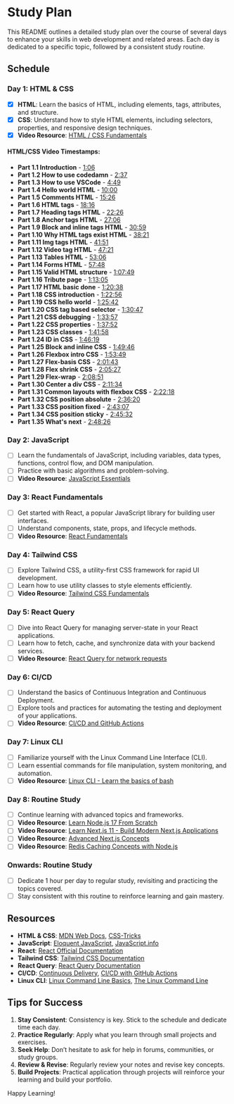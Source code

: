 # Study Plan

This README outlines a detailed study plan over the course of several days to enhance your skills in web development and related areas. Each day is dedicated to a specific topic, followed by a consistent study routine.

## Schedule

### Day 1: HTML & CSS
- [x] **HTML**: Learn the basics of HTML, including elements, tags, attributes, and structure.
- [x] **CSS**: Understand how to style HTML elements, including selectors, properties, and responsive design techniques.
- [x] **Video Resource**: [HTML / CSS Fundamentals](https://www.youtube.com/watch?v=ZxKM3DCV2kE&t=1h6m)

#### HTML/CSS Video Timestamps:
- **Part 1.1 Introduction** - [1:06](https://www.youtube.com/watch?v=ZxKM3DCV2kE&t=1m6s)
- **Part 1.2 How to use codedamn** - [2:37](https://www.youtube.com/watch?v=ZxKM3DCV2kE&t=2m37s)
- **Part 1.3 How to use VSCode** - [4:49](https://www.youtube.com/watch?v=ZxKM3DCV2kE&t=4m49s)
- **Part 1.4 Hello world HTML** - [10:00](https://www.youtube.com/watch?v=ZxKM3DCV2kE&t=10m0s)
- **Part 1.5 Comments HTML** - [15:26](https://www.youtube.com/watch?v=ZxKM3DCV2kE&t=15m26s)
- **Part 1.6 HTML tags** - [18:16](https://www.youtube.com/watch?v=ZxKM3DCV2kE&t=18m16s)
- **Part 1.7 Heading tags HTML** - [22:26](https://www.youtube.com/watch?v=ZxKM3DCV2kE&t=22m26s)
- **Part 1.8 Anchor tags HTML** - [27:06](https://www.youtube.com/watch?v=ZxKM3DCV2kE&t=27m6s)
- **Part 1.9 Block and inline tags HTML** - [30:59](https://www.youtube.com/watch?v=ZxKM3DCV2kE&t=30m59s)
- **Part 1.10 Why HTML tags exist HTML** - [38:21](https://www.youtube.com/watch?v=ZxKM3DCV2kE&t=38m21s)
- **Part 1.11 Img tags HTML** - [41:51](https://www.youtube.com/watch?v=ZxKM3DCV2kE&t=41m51s)
- **Part 1.12 Video tag HTML** - [47:21](https://www.youtube.com/watch?v=ZxKM3DCV2kE&t=47m21s)
- **Part 1.13 Tables HTML** - [53:06](https://www.youtube.com/watch?v=ZxKM3DCV2kE&t=53m6s)
- **Part 1.14 Forms HTML** - [57:48](https://www.youtube.com/watch?v=ZxKM3DCV2kE&t=57m48s)
- **Part 1.15 Valid HTML structure** - [1:07:49](https://www.youtube.com/watch?v=ZxKM3DCV2kE&t=1h7m49s)
- **Part 1.16 Tribute page** - [1:13:05](https://www.youtube.com/watch?v=ZxKM3DCV2kE&t=1h13m5s)
- **Part 1.17 HTML basic done** - [1:20:38](https://www.youtube.com/watch?v=ZxKM3DCV2kE&t=1h20m38s)
- **Part 1.18 CSS introduction** - [1:22:56](https://www.youtube.com/watch?v=ZxKM3DCV2kE&t=1h22m56s)
- **Part 1.19 CSS hello world** - [1:25:42](https://www.youtube.com/watch?v=ZxKM3DCV2kE&t=1h25m42s)
- **Part 1.20 CSS tag based selector** - [1:30:47](https://www.youtube.com/watch?v=ZxKM3DCV2kE&t=1h30m47s)
- **Part 1.21 CSS debugging** - [1:33:57](https://www.youtube.com/watch?v=ZxKM3DCV2kE&t=1h33m57s)
- **Part 1.22 CSS properties** - [1:37:52](https://www.youtube.com/watch?v=ZxKM3DCV2kE&t=1h37m52s)
- **Part 1.23 CSS classes** - [1:41:58](https://www.youtube.com/watch?v=ZxKM3DCV2kE&t=1h41m58s)
- **Part 1.24 ID in CSS** - [1:46:19](https://www.youtube.com/watch?v=ZxKM3DCV2kE&t=1h46m19s)
- **Part 1.25 Block and inline CSS** - [1:49:46](https://www.youtube.com/watch?v=ZxKM3DCV2kE&t=1h49m46s)
- **Part 1.26 Flexbox intro CSS** - [1:53:49](https://www.youtube.com/watch?v=ZxKM3DCV2kE&t=1h53m49s)
- **Part 1.27 Flex-basis CSS** - [2:01:43](https://www.youtube.com/watch?v=ZxKM3DCV2kE&t=2h1m43s)
- **Part 1.28 Flex shrink CSS** - [2:05:27](https://www.youtube.com/watch?v=ZxKM3DCV2kE&t=2h5m27s)
- **Part 1.29 Flex-wrap** - [2:08:51](https://www.youtube.com/watch?v=ZxKM3DCV2kE&t=2h8m51s)
- **Part 1.30 Center a div CSS** - [2:11:34](https://www.youtube.com/watch?v=ZxKM3DCV2kE&t=2h11m34s)
- **Part 1.31 Common layouts with flexbox CSS** - [2:22:18](https://www.youtube.com/watch?v=ZxKM3DCV2kE&t=2h22m18s)
- **Part 1.32 CSS position absolute** - [2:36:20](https://www.youtube.com/watch?v=ZxKM3DCV2kE&t=2h36m20s)
- **Part 1.33 CSS position fixed** - [2:43:07](https://www.youtube.com/watch?v=ZxKM3DCV2kE&t=2h43m7s)
- **Part 1.34 CSS position sticky** - [2:45:32](https://www.youtube.com/watch?v=ZxKM3DCV2kE&t=2h45m32s)
- **Part 1.35 What's next** - [2:48:26](https://www.youtube.com/watch?v=ZxKM3DCV2kE&t=2h48m26s)

### Day 2: JavaScript
- [ ] Learn the fundamentals of JavaScript, including variables, data types, functions, control flow, and DOM manipulation.
- [ ] Practice with basic algorithms and problem-solving.
- [ ] **Video Resource**: [JavaScript Essentials](https://www.youtube.com/watch?v=ZxKM3DCV2kE&t=2h50m)

### Day 3: React Fundamentals
- [ ] Get started with React, a popular JavaScript library for building user interfaces.
- [ ] Understand components, state, props, and lifecycle methods.
- [ ] **Video Resource**: [React Fundamentals](https://www.youtube.com/watch?v=ZxKM3DCV2kE&t=5h55m38s)

### Day 4: Tailwind CSS
- [ ] Explore Tailwind CSS, a utility-first CSS framework for rapid UI development.
- [ ] Learn how to use utility classes to style elements efficiently.
- [ ] **Video Resource**: [Tailwind CSS Fundamentals](https://www.youtube.com/watch?v=ZxKM3DCV2kE&t=7h59m23s)

### Day 5: React Query
- [ ] Dive into React Query for managing server-state in your React applications.
- [ ] Learn how to fetch, cache, and synchronize data with your backend services.
- [ ] **Video Resource**: [React Query for network requests](https://www.youtube.com/watch?v=ZxKM3DCV2kE&t=9h09m20s)

### Day 6: CI/CD
- [ ] Understand the basics of Continuous Integration and Continuous Deployment.
- [ ] Explore tools and practices for automating the testing and deployment of your applications.
- [ ] **Video Resource**: [CI/CD and GitHub Actions](https://www.youtube.com/watch?v=ZxKM3DCV2kE&t=11h2m23s)

### Day 7: Linux CLI
- [ ] Familiarize yourself with the Linux Command Line Interface (CLI).
- [ ] Learn essential commands for file manipulation, system monitoring, and automation.
- [ ] **Video Resource**: [Linux CLI - Learn the basics of bash](https://www.youtube.com/watch?v=ZxKM3DCV2kE&t=12h16m56s)

### Day 8: Routine Study
- [ ] Continue learning with advanced topics and frameworks.
- [ ] **Video Resource**: [Learn Node.js 17 From Scratch](https://www.youtube.com/watch?v=ZxKM3DCV2kE&t=14h21m)
- [ ] **Video Resource**: [Learn Next.js 11 - Build Modern Next.js Applications](https://www.youtube.com/watch?v=ZxKM3DCV2kE&t=15h40m51s)
- [ ] **Video Resource**: [Advanced Next.js Concepts](https://www.youtube.com/watch?v=ZxKM3DCV2kE&t=18h05m27s)
- [ ] **Video Resource**: [Redis Caching Concepts with Node.js](https://www.youtube.com/watch?v=ZxKM3DCV2kE&t=20h2m32s)

### Onwards: Routine Study
- [ ] Dedicate 1 hour per day to regular study, revisiting and practicing the topics covered.
- [ ] Stay consistent with this routine to reinforce learning and gain mastery.

## Resources

- **HTML & CSS**: [MDN Web Docs](https://developer.mozilla.org/en-US/docs/Learn/HTML), [CSS-Tricks](https://css-tricks.com/)
- **JavaScript**: [Eloquent JavaScript](https://eloquentjavascript.net/), [JavaScript.info](https://javascript.info/)
- **React**: [React Official Documentation](https://reactjs.org/docs/getting-started.html)
- **Tailwind CSS**: [Tailwind CSS Documentation](https://tailwindcss.com/docs)
- **React Query**: [React Query Documentation](https://react-query.tanstack.com/)
- **CI/CD**: [Continuous Delivery](https://martinfowler.com/bliki/ContinuousDelivery.html), [CI/CD with GitHub Actions](https://docs.github.com/en/actions)
- **Linux CLI**: [Linux Command Line Basics](https://linuxcommand.org/), [The Linux Command Line](http://linuxcommand.org/tlcl.php)

## Tips for Success

1. **Stay Consistent**: Consistency is key. Stick to the schedule and dedicate time each day.
2. **Practice Regularly**: Apply what you learn through small projects and exercises.
3. **Seek Help**: Don’t hesitate to ask for help in forums, communities, or study groups.
4. **Review & Revise**: Regularly review your notes and revise key concepts.
5. **Build Projects**: Practical application through projects will reinforce your learning and build your portfolio.

Happy Learning!
